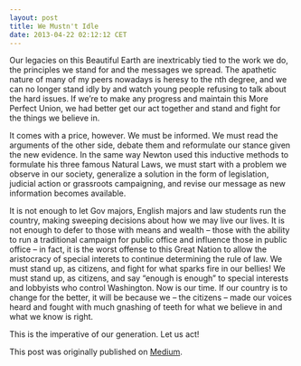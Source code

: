 ```yaml
---
layout: post
title: We Mustn't Idle
date: 2013-04-22 02:12:12 CET
---
```


Our legacies on this Beautiful Earth are inextricably tied to the work we do, the
principles we stand for and the messages we spread. The apathetic nature of many of my
peers nowadays is heresy to the nth degree, and we can no longer stand idly by and watch
young people refusing to talk about the hard issues. If we’re to make any progress and
maintain this More Perfect Union, we had better get our act together and stand and fight
for the things we believe in.

It comes with a price, however. We must be informed. We must read the arguments of the
other side, debate them and reformulate our stance given the new evidence. In the same
way Newton used this inductive methods to formulate his three famous Natural Laws, we
must start with a problem we observe in our society, generalize a solution in the form
of legislation, judicial action or grassroots campaigning, and revise our message as new
information becomes available.

It is not enough to let Gov majors, English majors and law students run the country,
making sweeping decisions about how we may live our lives. It is not enough to defer to
those with means and wealth – those with the ability to run a traditional campaign for
public office and influence those in public office – in fact, it is the worst offense to
this Great Nation to allow the aristocracy of special interets to continue determining
the rule of law. We must stand up, as citizens, and fight for what sparks fire in our
bellies! We must stand up, as citizens, and say “enough is enough” to special interests
and lobbyists who control Washington. Now is our time. If our country is to change for
the better, it will be because we – the citizens – made our voices heard and fought with
much gnashing of teeth for what we believe in and what we know is right.

This is the imperative of our generation. Let us act!

This post was originally published on [Medium](https://medium.com/i-m-h-o/d5bf40927b1a).
